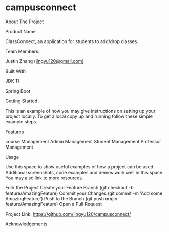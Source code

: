 # campusconnect
About The Project

Product Name 

ClassConnect, an application for students to add/drop classes.

Team Members:

Justin Zhang (jingyu120@gmail.com)


Built With

JDK 11

Spring Boot


Getting Started

This is an example of how you may give instructions on setting up your project locally. To get a local copy up and running follow these simple example steps.


Features

course Management
Admin Management
Student Management
Professor Management


Usage

Use this space to show useful examples of how a project can be used. Additional screenshots, code examples and demos work well in this space. You may also link to more resources.


Fork the Project
Create your Feature Branch (git checkout -b feature/AmazingFeature)
Commit your Changes (git commit -m 'Add some AmazingFeature')
Push to the Branch (git push origin feature/AmazingFeature)
Open a Pull Request



Project Link: https://github.com/jingyu120/campusconnect/


Acknowledgements
